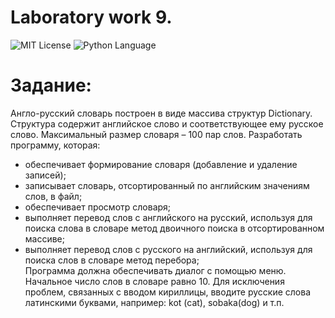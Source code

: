 # Laboratory work 9.
<img src="https://img.shields.io/github/license/DimaPermyakov/IU5?color=brightgreen" alt="MIT License"> <img src="https://img.shields.io/badge/language-C++-purple.svg" alt="Python Language">

# Задание:
Англо-русский словарь построен в виде массива структур Dictionary. Структура содержит английское слово и соответствующее ему русское слово. Максимальный размер словаря – 100 пар слов.
Разработать программу, которая:
-	обеспечивает формирование словаря (добавление и удаление записей);
-	записывает словарь, отсортированный по английским значениям слов, в файл;
-	обеспечивает просмотр словаря;
-	выполняет перевод слов с английского на русский, используя для поиска слова в словаре метод двоичного поиска в отсортированном массиве;
-	выполняет перевод слов с русского на английский, используя для поиска слов в словаре метод перебора;  
Программа должна обеспечивать диалог с помощью меню.
Начальное число слов в словаре равно 10. 
Для исключения проблем, связанных с вводом кириллицы, вводите русские слова латинскими буквами, например: kot (cat), sobaka(dog) и т.п. 